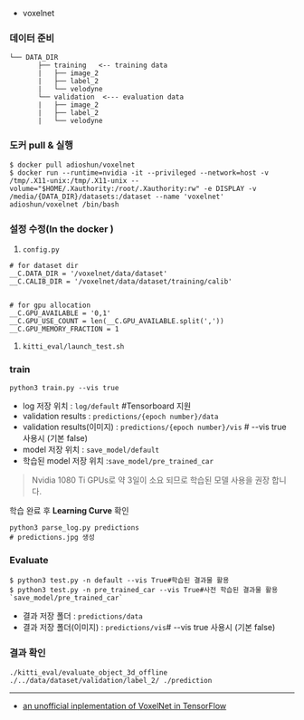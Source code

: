 




- voxelnet


### 데이터 준비 

```
└── DATA_DIR
       ├── training   <-- training data
       |   ├── image_2
       |   ├── label_2
       |   └── velodyne
       └── validation  <--- evaluation data
       |   ├── image_2
       |   ├── label_2
       |   └── velodyne
```

### 도커 pull & 실행 

```
$ docker pull adioshun/voxelnet
$ docker run --runtime=nvidia -it --privileged --network=host -v /tmp/.X11-unix:/tmp/.X11-unix --volume="$HOME/.Xauthority:/root/.Xauthority:rw" -e DISPLAY -v /media/{DATA_DIR}/datasets:/dataset --name 'voxelnet' adioshun/voxelnet /bin/bash
```


### 설정 수정(In the docker )

1. `config.py`

```
# for dataset dir
__C.DATA_DIR = '/voxelnet/data/dataset'
__C.CALIB_DIR = '/voxelnet/data/dataset/training/calib'


# for gpu allocation
__C.GPU_AVAILABLE = '0,1'
__C.GPU_USE_COUNT = len(__C.GPU_AVAILABLE.split(','))
__C.GPU_MEMORY_FRACTION = 1

```
1. `kitti_eval/launch_test.sh`




### train 

```
python3 train.py --vis true
```

- log 저장 위치  : `log/default` #Tensorboard 지원 
- validation results : `predictions/{epoch number}/data`
- validation results(이미지) : `predictions/{epoch number}/vis` # --vis true 사용시 (기본 false)
- model 저장 위치 : `save_model/default`
- 학습된 model 저장 위치 :`save_model/pre_trained_car`

>  Nvidia 1080 Ti GPUs로 약 3일이 소요 되므로 학습된 모델 사용을 권장 합니다. 

학습 완료 후 **Learning Curve** 확인 
```
python3 parse_log.py predictions
# predictions.jpg 생성 
```

### Evaluate

```
$ python3 test.py -n default --vis True#학습된 결과물 활용 
$ python3 test.py -n pre_trained_car --vis True#사전 학습된 결과물 활용 `save_model/pre_trained_car`
```

- 결과 저장 폴더 : `predictions/data`
- 결과 저장 폴더(이미지) : `predictions/vis`# --vis true 사용시 (기본 false)

### 결과 확인 

```
./kitti_eval/evaluate_object_3d_offline ./../data/dataset/validation/label_2/ ./prediction
```

---

- [an unofficial inplementation of VoxelNet in TensorFlow](https://github.com/qianguih/voxelnet)